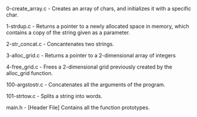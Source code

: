 0-create_array.c - Creates an array of chars, and initializes it with a specific char.

1-strdup.c - Returns a pointer to a newly allocated space in memory, which contains a copy of the string given as a parameter.

2-str_concat.c - Concantenates two strings.

3-alloc_grid.c - Returns a pointer to a 2-dimensional array of integers

4-free_grid.c - Frees a 2-dimensional grid previously created by the alloc_grid function.

100-argstostr.c - Concatenates all the arguments of the program.

101-strtow.c - Splits a string into words.

main.h - [Header File] Contains all the function prototypes.
